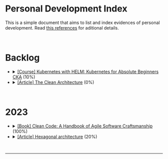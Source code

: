 # Personal Development Index

This is a simple document that aims to list and index evidences of personal development. Read [this references](./docs/references.md) for aditional details.

</br>

<h1>Backlog</h1>
<ul>
  <li>
    <details> 
    <summary>
      <a href="https://www.udemy.com/course/kubernetes-training/learn/lecture/17459332?start=60#content">[Course] Kubernetes with HELM: Kubernetes for Absolute Beginners CKA</a> (10%)
    </summary>
    <ul>
      <li>
        Started: 2023-03-20
      </li>
      <li>
        Finished:
      </li>
    </ul>
    </details>
  </li>
  <li>
    <details> 
      <summary>
        <a href="https://blog.cleancoder.com/uncle-bob/2012/08/13/the-clean-architecture.html">[Article] The Clean Architecture</a> (0%)
      </summary>
      <ul>
        <li>
          Started: 
        </li>
        <li>
          Finished:
        </li>
      </ul>
      </details>
  </li>
</ul>
</br>

<h1>2023</h1>
<ul>
  <li>
    <details> 
    <summary>
      <a href="https://www.amazon.com.br/Clean-Code-Handbook-Software-Craftsmanship/dp/0132350882">[Book] Clean Code: A Handbook of Agile Software Craftsmanship</a> (100%)
    </summary>
    <ul>
        <li>
          Started: 2023-02-13
        </li>
        <li>
          Finished: 2023-03-22
        </li>
      </ul>
    </details>
  </li>
  <li>
    <details> 
      <summary>
        <a href="https://alistair.cockburn.us/hexagonal-architecture/">[Article] Hexagonal architecture</a> (20%)
      </summary>
      <ul>
        <li>
          Started: 
        </li>
        <li>
          Finished:
        </li>
      </ul>
    </details>
  </li>
</ul>
</br>



<hr/>

</br>
